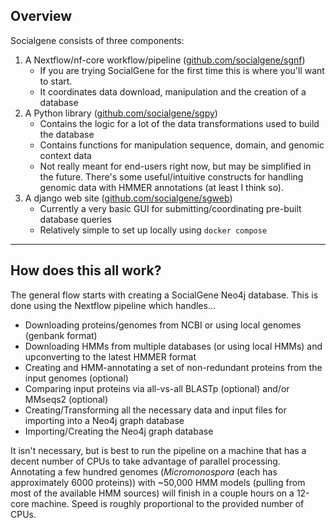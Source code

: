 ## Overview

Socialgene consists of three components:

1. A Nextflow/nf-core workflow/pipeline (<a href="https://github.com/socialgene/sgnf" target="_blank">github.com/socialgene/sgnf</a>)
    - If you are trying SocialGene for the first time this is where you'll want to start.
    - It coordinates data download, manipulation and the creation of a database
2. A Python library (<a href="https://github.com/socialgene/sgpy" target="_blank">github.com/socialgene/sgpy</a>)
    - Contains the logic for a lot of the data transformations used to build the database
    - Contains functions for manipulation sequence, domain, and genomic context data
    - Not really meant for end-users right now, but may be simplified in the future. There's some useful/intuitive constructs for handling genomic data with HMMER annotations (at least I think so).
3. A django web site (<a href="https://github.com/socialgene/sgweb" target="_blank">github.com/socialgene/sgweb</a>)
    - Currently a very basic GUI for submitting/coordinating pre-built database queries
    - Relatively simple to set up locally using `docker compose`

--- 
## How does this all work?

The general flow starts with creating a SocialGene Neo4j database. This is done using the Nextflow pipeline which handles...

- Downloading proteins/genomes from NCBI or using local genomes (genbank format)
- Downloading HMMs from multiple databases (or using local HMMs) and upconverting to the latest HMMER format
- Creating and HMM-annotating a set of non-redundant proteins from the input genomes (optional)
- Comparing input proteins via all-vs-all BLASTp (optional) and/or MMseqs2 (optional)
- Creating/Transforming all the necessary data and input files for importing into a Neo4j graph database
- Importing/Creating the Neo4j graph database

It isn't necessary, but is best to run the pipeline on a machine that has a decent number of CPUs to take advantage of parallel processing. Annotating a few hundred genomes (*Micromonospora* (each has approximately 6000 proteins)) with ~50,000 HMM models (pulling from most of the available HMM sources) will finish in a couple hours on a 12-core machine. Speed is roughly proportional to the provided number of CPUs.
